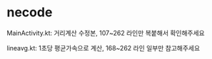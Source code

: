 # necode


MainActivity.kt: 거리계산 수정본, 107~262 라인만 복붙해서 확인해주세요

lineavg.kt: 1초당 평균가속으로 계산, 168~262 라인 일부만 참고해주세요
